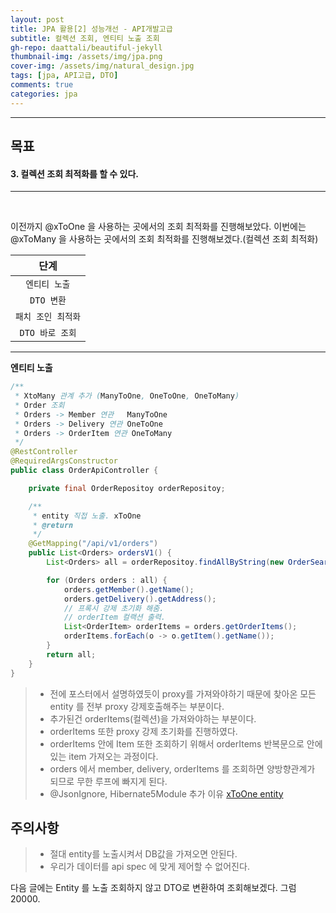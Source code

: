 ```yaml
---
layout: post
title: JPA 활용[2] 성능개선 - API개발고급
subtitle: 컬렉션 조회, 엔티티 노출 조회
gh-repo: daattali/beautiful-jekyll
thumbnail-img: /assets/img/jpa.png
cover-img: /assets/img/natural_design.jpg
tags: [jpa, API고급, DTO]
comments: true
categories: jpa
---
```


___
## 목표

#### 3. 컬렉션 조회 최적화를 할 수 있다.
___

<br/>

이전까지 @xToOne 을 사용하는 곳에서의 조회 최적화를 진행해보았다. 이번에는 @xToMany 을 사용하는 곳에서의 조회 최적화를 진행해보겠다.(컬렉션 조회 최적화)

| 단계 |
|:---:|
| `엔티티 노출` |
| `DTO 변환` |
| `패치 조인 최적화` |
| `DTO 바로 조회` |

___

__엔티티 노출__

~~~java
/**
 * XtoMany 관계 추가 (ManyToOne, OneToOne, OneToMany)
 * Order 조회
 * Orders -> Member 연관   ManyToOne
 * Orders -> Delivery 연관 OneToOne
 * Orders -> OrderItem 연관 OneToMany
 */
@RestController
@RequiredArgsConstructor
public class OrderApiController {

    private final OrderRepositoy orderRepositoy;

    /**
     * entity 직접 노출. xToOne
     * @return
     */
    @GetMapping("/api/v1/orders")
    public List<Orders> ordersV1() {
        List<Orders> all = orderRepositoy.findAllByString(new OrderSearch());

        for (Orders orders : all) {
            orders.getMember().getName();
            orders.getDelivery().getAddress();
            // 프록시 강제 초기화 해줌.
            // orderItem 컬랙션 출력.
            List<OrderItem> orderItems = orders.getOrderItems();
            orderItems.forEach(o -> o.getItem().getName());
        }
        return all;
    }
}
~~~

> - 전에 포스터에서 설명하였듯이 proxy를 가져와야하기 때문에 찾아온 모든 entity 를 전부 proxy 강제호출해주는 부분이다.
> - 추가된건 orderItems(컬렉션)을 가져와야하는 부분이다.
> - orderItems 또한 proxy 강제 초기화를 진행하였다.
> - orderItems 안에 Item 또한 조회하기 위해서 orderItems 반복문으로 안에있는 item 가져오는 과정이다.
> - orders 에서 member, delivery, orderItems 를 조회하면 양방향관계가 되므로 무한 루프에 빠지게 된다.
> - @JsonIgnore, Hibernate5Module 추가 이유 [xToOne entity](https://sangoun94.github.io/2021-05-03-jpa-%ED%99%9C%EC%9A%A92-2-API%EA%B0%9C%EB%B0%9C%EA%B3%A0%EA%B8%892-%EC%97%94%ED%8B%B0%ED%8B%B0-%EB%85%B8%EC%B6%9C-%EC%A1%B0%ED%9A%8C/)

## 주의사항

> - 절대 entity를 노출시켜서 DB값을 가져오면 안된다.
> - 우리가 데이터를 api spec 에 맞게 제어할 수 없어진다.

다음 글에는 Entity 를 노출 조회하지 않고 DTO로 변환하여 조회해보겠다. 
그럼 20000.